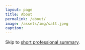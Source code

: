 ```yaml
---
layout: page
title: About
permalink: /about/
image: /assets/img/salt.jpeg
caption: 
---
```


Skip to [short professional summary](#prof).
